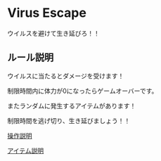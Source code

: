 # Virus Escape 

ウイルスを避けて生き延びろ！！ 

## ルール説明   
ウイルスに当たるとダメージを受けます！ 

制限時間内に体力が0になったらゲームオーバーです。   

またランダムに発生するアイテムがあります！ 

  

制限時間を逃げ切り、生き延びましょう！！ 

  

[操作説明](https://github.com/) 

[アイテム説明](https://github.com/) 

 
